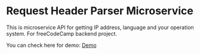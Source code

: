 Request Header Parser Microservice
=========================

This is microservice API for getting IP address, language and your operation system. For freeCodeCamp backend project.


You can check here for demo:  [Demo](https://cooing-snowboard.glitch.me/whoami)